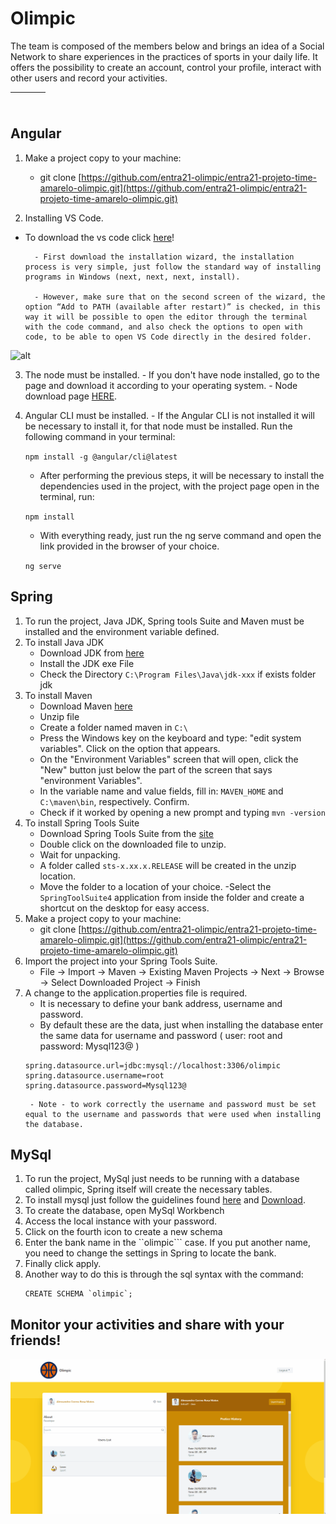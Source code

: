 # Olimpic
The team is composed of the members below and brings an idea of ​​a Social Network to share experiences in the practices of sports in your daily life. It offers the possibility to create an account, control your profile, interact with other users and record your activities.

<table>
<thead>
	<tr>
		<th>
            <a href="https://github.com/Alexsandro-Correa">
                <img style="border-radius: 50%;" src="https://avatars.githubusercontent.com/u/104040311?v=4" width="120px;" alt=""/>
            </a>
        </th>
		<th>
        <a href="https://github.com/Ciro-Ugalde">
            <img style="border-radius: 50%;" src="https://avatars.githubusercontent.com/u/102829436?v=4" width="120px;" alt=""/>
        </th>
        <th>
        <a href="https://github.com/lucascagostinho">
            <img style="border-radius: 50%;" src="https://avatars.githubusercontent.com/u/77413786?v=4" width="120px;" alt=""/>
        </th>
        <th>
        <a href="https://github.com/Ste-Vieira">
            <img style="border-radius: 50%;" src="https://avatars.githubusercontent.com/u/104040319?v=4" width="120px;" alt=""/>
        </th>
	</tr>
</thead>
</table>


## **Angular**

1. Make a project copy to your machine:
    - git clone [https://github.com/entra21-olimpic/entra21-projeto-time-amarelo-olimpic.git](https://github.com/entra21-olimpic/entra21-projeto-time-amarelo-olimpic.git)
  

2. Installing VS Code.

- To download the vs code click [here](https://code.visualstudio.com/download)!

        - First download the installation wizard, the installation process is very simple, just follow the standard way of installing programs in Windows (next, next, next, install). 
 
        - However, make sure that on the second screen of the wizard, the option “Add to PATH (available after restart)” is checked, in this way it will be possible to open the editor through the terminal with the code command, and also check the options to open with code, to be able to open VS Code directly in the desired folder.

![alt](https://dkrn4sk0rn31v.cloudfront.net/uploads/2021/01/tela-de-instala%C3%A7%C3%A3o-do-vs-code-no-windows.png)

3. The node must be installed.
        - If you don't have node installed, go to the page and download it according to your operating system.
        - Node download page [HERE](https://nodejs.org/en/).
4.  Angular CLI must be installed.
        - If the Angular CLI is not installed it will be necessary to install it, for that node must be installed. Run the following command in your terminal:
    
    `npm install -g @angular/cli@latest`
    
    - After performing the previous steps, it will be necessary to install the dependencies used in the project, with the project page open in the terminal, run:
    
    `npm install`
    
    - With everything ready, just run the ng serve command and open the link provided in the browser of your choice.
    
    `ng serve`

## **Spring**

1. To run the project, Java JDK, Spring tools Suite and Maven must be installed and the environment variable defined.
2. To install Java JDK
    - Download JDK from [here](https://drive.google.com/file/d/1fT_WYUkoMXVoRfWb6EgSr8Hn9BevUeLO/view?usp=sharing)
    - Install the JDK exe File
    - Check the Directory ``C:\Program Files\Java\jdk-xxx`` if exists folder jdk
3. To install Maven
    - Download Maven [here](https://maven.apache.org/download.cgi)
    - Unzip file
    - Create a folder named maven in ``C:\``
    - Press the Windows key on the keyboard and type: "edit system variables". Click on the option that appears.
    - On the "Environment Variables" screen that will open, click the "New" button just below the part of the screen that says "environment Variables".
    - In the variable name and value fields, fill in: ``MAVEN_HOME`` and ``C:\maven\bin``, respectively. Confirm.
    - Check if it worked by opening a new prompt and typing ``mvn -version``
4. To install Spring Tools Suite
    - Download Spring Tools Suite from the [site](https://spring.io/tools)
    - Double click on the downloaded file to unzip.
    - Wait for unpacking.
    - A folder called ``sts-x.xx.x.RELEASE`` will be created in the unzip location.
    - Move the folder to a location of your choice.
    -Select the ``SpringToolSuite4`` application from inside the folder and create a shortcut on the desktop for easy access.
5. Make a project copy to your machine:
    - git clone [https://github.com/entra21-olimpic/entra21-projeto-time-amarelo-olimpic.git](https://github.com/entra21-olimpic/entra21-projeto-time-amarelo-olimpic.git)
6. Import the project into your Spring Tools Suite.
    - File -> Import -> Maven -> Existing Maven Projects -> Next -> Browse -> Select Downloaded Project -> Finish
7. A change to the application.properties file is required.
    - It is necessary to define your bank address, username and password.
    - By default these are the data, just when installing the database enter the same data for username and password (
user: root and password: Mysql123@ )
    ```` 
    spring.datasource.url=jdbc:mysql://localhost:3306/olimpic
    spring.datasource.username=root
    spring.datasource.password=Mysql123@
    ````
        - Note - to work correctly the username and password must be set equal to the username and passwords that were used when installing the database.

## **MySql**

1. To run the project, MySql just needs to be running with a database called olimpic, Spring itself will create the necessary tables.
2. To install mysql just follow the guidelines found [here](https://www.devmedia.com.br/instalando-e-configurando-a-nova-versao-do-mysql/25813) and [Download](https://drive.google.com/file/d/1YbWqaWGp-IOoksGA7D3CeZ1MhCmiELCW/view?usp=sharing).
3. To create the database, open MySql Workbench
4. Access the local instance with your password.
5. Click on the fourth icon to create a new schema
6. Enter the bank name in the ``olimpic``` case. If you put another name, you need to change the settings in Spring to locate the bank.
7. Finally click apply.
8. Another way to do this is through the sql syntax with the command: 
    ````
    CREATE SCHEMA `olimpic`;
    ````


## **Monitor your activities and share with your friends!**

![Gif](/pratice.gif)